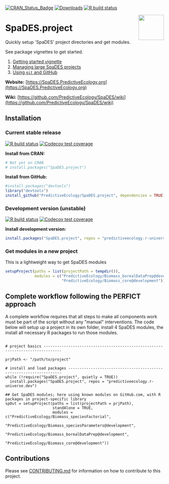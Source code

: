 <!-- badges: start -->
[![CRAN_Status_Badge](https://www.r-pkg.org/badges/version/SpaDES.project)](https://cran.r-project.org/package=SpaDES.project)
[![Downloads](https://cranlogs.r-pkg.org/badges/grand-total/SpaDES.project)](https://cran.r-project.org/package=SpaDES.project)
[![R build status](https://github.com/PredictiveEcology/SpaDES.project/workflows/R-CMD-check/badge.svg)](https://github.com/PredictiveEcology/SpaDES.project/actions)
<!-- badges: end -->

<img align="right" width="80" pad="20" src="https://github.com/PredictiveEcology/SpaDES/raw/master/man/figures/SpaDES.png">

# SpaDES.project

Quickly setup 'SpaDES' project directories and get modules.

See package vignettes to get started.

1. [Getting started vignette](vignettes/i-getting-started.Rmd)
2. [Managing large SpaDES projects](vignettes/ii-managing-large-SpaDES-projects.Rmd)
3. [Using `git` and GitHub](vignettes/iii-using-git-github.Rmd)

**Website:** [https://SpaDES.PredictiveEcology.org](https://SpaDES.PredictiveEcology.org)

**Wiki:** [https://github.com/PredictiveEcology/SpaDES/wiki](https://github.com/PredictiveEcology/SpaDES/wiki)

## Installation

### Current stable release

[![R build status](https://github.com/PredictiveEcology/SpaDES.project/workflows/R-CMD-check/badge.svg?branch=main)](https://github.com/PredictiveEcology/SpaDES.project/actions)
[![Codecov test coverage](https://codecov.io/gh/PredictiveEcology/SpaDES.project/branch/main/graph/badge.svg)](https://app.codecov.io/gh/PredictiveEcology/SpaDES.project?branch=main)

**Install from CRAN:**

```r
# Not yet on CRAN
# install.packages("SpaDES.project")
```

**Install from GitHub:**

```r
#install.packages("devtools")
library("devtools")
install_github("PredictiveEcology/SpaDES.project", dependencies = TRUE) 
```

### Development version (unstable)

[![R build status](https://github.com/PredictiveEcology/SpaDES.project/workflows/R-CMD-check/badge.svg?branch=development)](https://github.com/PredictiveEcology/SpaDES.project/actions)
[![Codecov test coverage](https://codecov.io/gh/PredictiveEcology/SpaDES.project/branch/development/graph/badge.svg)](https://app.codecov.io/gh/PredictiveEcology/SpaDES.project?branch=development)

**Install development version:**

```r
install.packages("SpaDES.project", repos = "predictiveecology.r-universe.dev")
```

### Get modules in a new project 

This is a lightweight way to get SpaDES modules

```r
setupProject(paths = list(projectPath = tempdir()),
             modules = c("PredictiveEcology/Biomass_borealDataPrep@development",
                         "PredictiveEcology/Biomass_core@development"))
```

## Complete workflow following the PERFICT approach

A complete workflow requires that all steps to make all components work must be part of the script
without any "manual" interventions. The code below will setup up a project in its own
folder, install 4 SpaDES modules, the install all necessary R packages to run those modules.

```

# project basics ------------------------------------------------------------------------------

prjPath <- "/path/to/project"

# install and load packages -------------------------------------------------------------------
while (!require("SpaDES.project", quietly = TRUE)) 
  install.packages("SpaDES.project", repos = "predictiveecology.r-universe.dev")
  
## Get SpaDES modules; here using known modules on GitHub.com, with R packages in project-specific library
spOut = setupProject(paths = list(projectPath = prjPath),
                     standAlone = TRUE,
                     modules = c("PredictiveEcology/Biomass_speciesFactorial",
                                 "PredictiveEcology/Biomass_speciesParameters@development",
                                 "PredictiveEcology/Biomass_borealDataPrep@development",
                                 "PredictiveEcology/Biomass_core@development"))
```



## Contributions

Please see [CONTRIBUTING.md](CONTRIBUTING.md) for information on how to contribute to this project.
